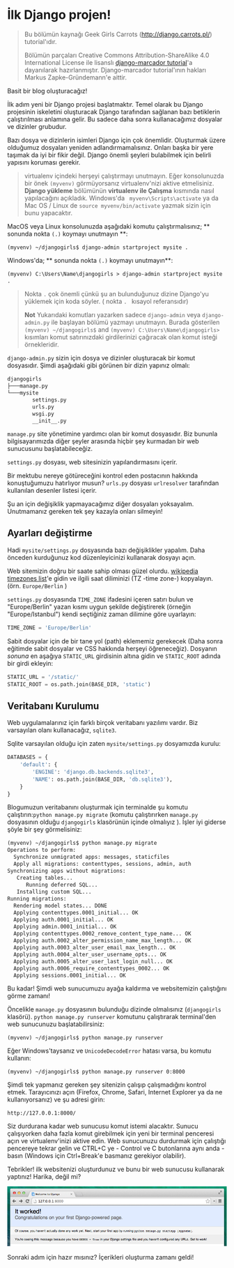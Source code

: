 # İlk Django projen!

> Bu bölümün kaynağı Geek Girls Carrots (http://django.carrots.pl/) tutorial'ıdır.
>
> Bölümün parçaları Creative Commons Attribution-ShareAlike 4.0 International License ile lisanslı [django-marcador tutorial][1]'a dayanılarak hazırlanmıştır. Django-marcador tutorial'ının hakları Markus Zapke-Gründemann'e aittir.

 [1]: http://django-marcador.keimlink.de/

Basit bir blog oluşturacağız!

İlk adım yeni bir Django projesi başlatmaktır. Temel olarak bu Django projesinin iskeletini oluşturacak Django tarafından sağlanan bazı betiklerin çalıştırılması anlamına gelir. Bu sadece daha sonra kullanacağımız dosyalar ve dizinler grubudur.

Bazı dosya ve dizinlerin isimleri Django için çok önemlidir. Oluşturmak üzere olduğumuz dosyaları yeniden adlandırmamalısınız. Onları başka bir yere taşımak da iyi bir fikir değil. Django önemli şeyleri bulabilmek için belirli yapısını koruması gerekir.

> virtualenv içindeki herşeyi çalıştırmayı unutmayın. Eğer konsolunuzda bir önek `(myvenv)` görmüyorsanız virtualenv'nizi aktive etmelisiniz. **Django yükleme** bölümünün **virtualenv ile Çalışma** kısmında nasıl yapılacağını açıkladık. Windows'da ` myvenv\Scripts\activate` ya da Mac OS / Linux de `source myvenv/bin/activate` yazmak sizin için bunu yapacaktır.

MacOS veya Linux konsolunuzda aşağıdaki komutu çalıştırmalısınız; ** sonunda nokta `(.)` koymayı unutmayın **:

    (myvenv) ~/djangogirls$ django-admin startproject mysite .

Windows'da; ** sonunda nokta `(.)` koymayı unutmayın**:

    (myvenv) C:\Users\Name\djangogirls > django-admin startproject mysite .

> Nokta `.` çok önemli çünkü şu an bulunduğunuz dizine Django'yu yüklemek için koda söyler. ( nokta `. ` kısayol referansıdır)
>
> **Not** Yukarıdaki komutları yazarken sadece `django-admin` veya `django-admin.py` ile başlayan bölümü yazmayı unutmayın. Burada gösterilen `(myvenv) ~/djangogirls$` and `(myvenv) C:\Users\Name\djangogirls>` kısımları komut satırınızdaki girdilerinizi çağıracak olan komut isteği örnekleridir.

`django-admin.py` sizin için dosya ve dizinler oluşturacak bir komut dosyasıdır. Şimdi aşağıdaki gibi görünen bir dizin yapınız olmalı:

    djangogirls
    ├───manage.py
    └───mysite
            settings.py
            urls.py
            wsgi.py
            __init__.py

`manage.py` site yönetimine yardımcı olan bir komut dosyasıdır. Biz bununla bilgisayarımızda diğer şeyler arasında hiçbir şey kurmadan bir web sunucusunu başlatabileceğiz.

`settings.py` dosyası, web sitesinizin yapılandırmasını içerir.

Bir mektubu nereye götüreceğini kontrol eden postacının hakkında konuştuğumuzu hatırlıyor musun? `urls.py` dosyası `urlresolver` tarafından kullanılan desenler listesi içerir.

Şu an için değişiklik yapmayacağımız diğer dosyaları yoksayalım. Unutmamanız gereken tek şey kazayla onları silmeyin!

## Ayarları değiştirme

Hadi `mysite/settings.py` dosyasında bazı değişiklikler yapalım. Daha önceden kurduğunuz kod düzenleyicinizi kullanarak dosyayı açın.

Web sitemizin doğru bir saate sahip olması güzel olurdu. [wikipedia timezones list][2]'e gidin ve ilgili saat diliminizi (TZ -time zone-) kopyalayın. (örn. `Europe/Berlin` )

 [2]: http://en.wikipedia.org/wiki/List_of_tz_database_time_zones

`settings.py` dosyasında `TIME_ZONE` ifadesini içeren satırı bulun ve "Europe/Berlin" yazan kısmı uygun şekilde değiştirerek (örneğin "Europe/Istanbul") kendi seçtiğiniz zaman dilimine göre uyarlayın:

```python
TIME_ZONE = 'Europe/Berlin'
```

Sabit dosyalar için de bir tane yol (path) eklememiz gerekecek (Daha sonra eğitimde sabit dosyalar ve CSS hakkında herşeyi öğreneceğiz). Dosyanın *sonuna* en aşağıya `STATIC_URL` girdisinin altına gidin ve `STATIC_ROOT` adında bir girdi ekleyin:

```python
STATIC_URL = '/static/'
STATIC_ROOT = os.path.join(BASE_DIR, 'static')
```

## Veritabanı Kurulumu

Web uygulamalarınız için farklı birçok veritabanı yazılımı vardır. Biz varsayılan olanı kullanacağız, `sqlite3`.

Sqlite varsayılan olduğu için zaten `mysite/settings.py` dosyamızda kurulu:

```python
DATABASES = {
    'default': {
        'ENGINE': 'django.db.backends.sqlite3',
        'NAME': os.path.join(BASE_DIR, 'db.sqlite3'),
    }
}
```

Blogumuzun veritabanını oluşturmak için terminalde şu komutu çalıştırın:`python manage.py migrate` (komutu çalıştırırken `manage.py` dosyasının olduğu `djangogirls` klasörünün içinde olmalıyız ). İşler iyi giderse şöyle bir şey görmelisiniz:

    (myvenv) ~/djangogirls$ python manage.py migrate
    Operations to perform:
      Synchronize unmigrated apps: messages, staticfiles
      Apply all migrations: contenttypes, sessions, admin, auth
    Synchronizing apps without migrations:
       Creating tables...
          Running deferred SQL...
       Installing custom SQL...
    Running migrations:
      Rendering model states... DONE
      Applying contenttypes.0001_initial... OK
      Applying auth.0001_initial... OK
      Applying admin.0001_initial... OK
      Applying contenttypes.0002_remove_content_type_name... OK
      Applying auth.0002_alter_permission_name_max_length... OK
      Applying auth.0003_alter_user_email_max_length... OK
      Applying auth.0004_alter_user_username_opts... OK
      Applying auth.0005_alter_user_last_login_null... OK
      Applying auth.0006_require_contenttypes_0002... OK
      Applying sessions.0001_initial... OK

Bu kadar! Şimdi web sunucumuzu ayağa kaldırma ve websitemizin çalıştığını görme zamanı!

Öncelikle `manage.py` dosyasının bulunduğu dizinde olmalısınız (`djangogirls` klasörü). `python manage.py runserver` komutunu çalıştırarak terminal'den web sunucunuzu başlatabilirsiniz:

    (myvenv) ~/djangogirls$ python manage.py runserver

Eğer Windows'taysanız ve `UnicodeDecodeError` hatası varsa, bu komutu kullanın:

    (myvenv) ~/djangogirls$ python manage.py runserver 0:8000

Şimdi tek yapmanız gereken şey sitenizin çalışıp çalışmadığını kontrol etmek. Tarayıcınızı açın (Firefox, Chrome, Safari, Internet Explorer ya da ne kullanıyorsanız) ve şu adresi girin:

    http://127.0.0.1:8000/

Siz durdurana kadar web sunucusu komut istemi alacaktır. Sunucu çalışıyorken daha fazla komut girebilmek için yeni bir terminal penceresi açın ve virtualenv'inizi aktive edin. Web sunucunuzu durdurmak için çalıştığı pencereye tekrar gelin ve CTRL+C ye - Control ve C butonlarına aynı anda - basın (Windows için Ctrl+Break'e basmanız gerekiyor olabilir).

Tebrikler! ilk websitenizi oluşturdunuz ve bunu bir web sunucusu kullanarak yaptınız! Harika, değil mi?

![İşte çalışıyor!][3]

 [3]: images/it_worked2.png

Sonraki adım için hazır mısınız? İçerikleri oluşturma zamanı geldi!
